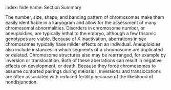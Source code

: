 index: hide
name: Section Summary

The number, size, shape, and banding pattern of chromosomes make them easily identifiable in a karyogram and allow for the assessment of many chromosomal abnormalities. Disorders in chromosome number, or aneuploidies, are typically lethal to the embryo, although a few trisomic genotypes are viable. Because of X inactivation, aberrations in sex chromosomes typically have milder effects on an individual. Aneuploidies also include instances in which segments of a chromosome are duplicated or deleted. Chromosome structures also may be rearranged, for example by inversion or translocation. Both of these aberrations can result in negative effects on development, or death. Because they force chromosomes to assume contorted pairings during meiosis I, inversions and translocations are often associated with reduced fertility because of the likelihood of nondisjunction.
